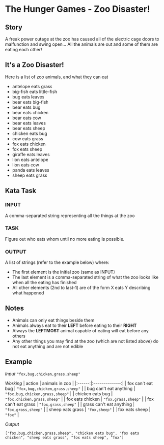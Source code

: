 # The Hunger Games - Zoo Disaster!

## Story
A freak power outage at the zoo has caused all of the electric cage doors to malfunction and swing open... All the animals are out and some of them are eating each other!

## It's a Zoo Disaster!
Here is a list of zoo animals, and what they can eat
* antelope eats grass
* big-fish eats little-fish
* bug eats leaves
* bear eats big-fish
* bear eats bug
* bear eats chicken
* bear eats cow
* bear eats leaves
* bear eats sheep
* chicken eats bug
* cow eats grass
* fox eats chicken
* fox eats sheep
* giraffe eats leaves
* lion eats antelope
* lion eats cow
* panda eats leaves
* sheep eats grass

## Kata Task
### INPUT
A comma-separated string representing all the things at the zoo

### TASK
Figure out who eats whom until no more eating is possible.

### OUTPUT
A list of strings (refer to the example below) where:

* The first element is the initial zoo (same as INPUT)
* The last element is a comma-separated string of what the zoo looks like when all the eating has finished
* All other elements (2nd to last-1) are of the form X eats Y describing what happened

## Notes
* Animals can only eat things beside them
* Animals always eat to their **LEFT** before eating to their **RIGHT**
* Always the **LEFTMOST** animal capable of eating will eat before any others
* Any other things you may find at the zoo (which are not listed above) do not eat anything and are not edible

## Example
*Input*
```"fox,bug,chicken,grass,sheep"```

*Working*
| action | animals in zoo |
|:------:|:--------------:|
| fox can't eat bug | ```"fox,bug,chicken,grass,sheep"``` |
| bug can't eat anything | ```"fox,bug,chicken,grass,sheep"``` |
| chicken eats bug | ```"fox,chicken,grass,sheep"``` |
| fox eats chicken | ```"fox,grass,sheep"``` |
| fox can't eat grass | ```"fox,grass,sheep"``` |
| grass can't eat anything | ```"fox,grass,sheep"``` |
| sheep eats grass	 | ```"fox,sheep"``` |
| fox eats sheep | ```"fox"``` |

*Output*
```
["fox,bug,chicken,grass,sheep", "chicken eats bug", "fox eats chicken", "sheep eats grass", "fox eats sheep", "fox"]
```